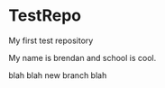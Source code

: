 # TestRepo
My first test repository

My name is brendan and school is cool.

blah blah new branch blah
